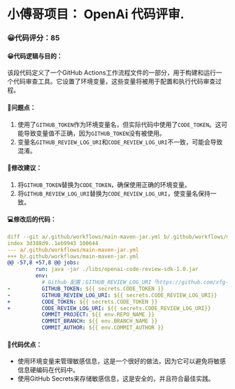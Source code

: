 # 小傅哥项目： OpenAi 代码评审.
### 😀代码评分：85
#### 😀代码逻辑与目的：
该段代码定义了一个GitHub Actions工作流程文件的一部分，用于构建和运行一个代码审查工具。它设置了环境变量，这些变量将被用于配置和执行代码审查过程。

#### 🤔问题点：
1. 使用了`GITHUB_TOKEN`作为环境变量名，但实际代码中使用了`CODE_TOKEN`。这可能导致变量值不正确，因为`GITHUB_TOKEN`没有被使用。
2. 变量名`GITHUB_REVIEW_LOG_URI`和`CODE_REVIEW_LOG_URI`不一致，可能会导致混淆。

#### 🎯修改建议：
1. 将`GITHUB_TOKEN`替换为`CODE_TOKEN`，确保使用正确的环境变量。
2. 将`GITHUB_REVIEW_LOG_URI`替换为`CODE_REVIEW_LOG_URI`，使变量名保持一致。

#### 💻修改后的代码：
```yaml
diff --git a/.github/workflows/main-maven-jar.yml b/.github/workflows/main-maven-jar.yml
index 3d388d9..1eb9943 100644
--- a/.github/workflows/main-maven-jar.yml
+++ b/.github/workflows/main-maven-jar.yml
@@ -57,8 +57,8 @@ jobs:
         run: java -jar ./libs/openai-code-review-sdk-1.0.jar
         env:
           # Github 配置；GITHUB_REVIEW_LOG_URI「https://github.com/xfg-studio-project/openai-code-review-log」、GITHUB_TOKEN「https://github.com/settings/tokens」
-          GITHUB_TOKEN: ${{ secrets.CODE_TOKEN }}
-          GITHUB_REVIEW_LOG_URI: ${{ secrets.CODE_REVIEW_LOG_URI}}
+          CODE_TOKEN: ${{ secrets.CODE_TOKEN }}
+          CODE_REVIEW_LOG_URI: ${{ secrets.CODE_REVIEW_LOG_URI}}
           COMMIT_PROJECT: ${{ env.REPO_NAME }}
           COMMIT_BRANCH: ${{ env.BRANCH_NAME }}
           COMMIT_AUTHOR: ${{ env.COMMIT_AUTHOR }}
``` 

#### 🌟代码优点：
- 使用环境变量来管理敏感信息，这是一个很好的做法，因为它可以避免将敏感信息硬编码在代码中。
- 使用GitHub Secrets来存储敏感信息，这是安全的，并且符合最佳实践。